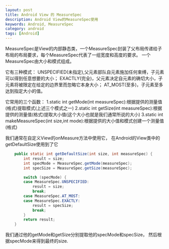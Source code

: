 ```yaml
---
layout: post
title: Android View 的 MeasureSpec
description: Android View的MeasureSpec使用
keywords: Android, MeasureSpec
category: android
tags: [Android]
---
```


MeasureSpec是View的内部静态类，一个MeasureSpec封装了父布局传递给子布局的布局要求，每个MeasureSpec代表了一组宽度和高度的要求。
一个MeasureSpec由大小和模式组成。

它有三种模式：
UNSPECIFIED(未指定),父元素部队自元素施加任何束缚，子元素可以得到任意想要的大小； 
EXACTLY(完全)，父元素决定自元素的确切大小，子元素将被限定在给定的边界里而忽略它本身大小； 
AT_MOST(至多)，子元素至多达到指定大小的值。 

它常用的三个函数：
1.static int getMode(int measureSpec):根据提供的测量值(格式)提取模式(上述三个模式之一) 
2.static int getSize(int measureSpec):根据提供的测量值(格式)提取大小值(这个大小也就是我们通常所说的大小) 
3.static int makeMeasureSpec(int size,int mode):根据提供的大小值和模式创建一个测量值(格式) 

我们通常在自定义View的onMeasure方法中使用它， 在Android的View类中的getDefaultSize使用到了它
```java
    public static int getDefaultSize(int size, int measureSpec) {
        int result = size;
        int specMode = MeasureSpec.getMode(measureSpec);
        int specSize = MeasureSpec.getSize(measureSpec);

        switch (specMode) {
        case MeasureSpec.UNSPECIFIED:
            result = size;
            break;
        case MeasureSpec.AT_MOST:
        case MeasureSpec.EXACTLY:
            result = specSize;
            break;
        }
        return result;
    }
```

我们通过他的getMode和getSize分别提取他的specMode和specSize， 然后根据specMode来得到最终的size.